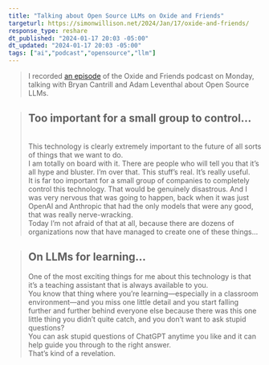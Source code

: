 ```yaml
---
title: "Talking about Open Source LLMs on Oxide and Friends"
targeturl: https://simonwillison.net/2024/Jan/17/oxide-and-friends/
response_type: reshare
dt_published: "2024-01-17 20:03 -05:00"
dt_updated: "2024-01-17 20:03 -05:00"
tags: ["ai","podcast","opensource","llm"]
---
```


> I recorded [an episode](https://oxide.computer/podcasts/oxide-and-friends/1692510) of the Oxide and Friends podcast on Monday, talking with Bryan Cantrill and Adam Leventhal about Open Source LLMs.

> ## Too important for a small group to control...
> <br>
> This technology is clearly extremely important to the future of all sorts of things that we want to do.
> <br>
> I am totally on board with it. There are people who will tell you that it’s all hype and bluster. I’m over that. This stuff’s real. It’s really useful.
> <br>
> It is far too important for a small group of companies to completely control this technology. That would be genuinely disastrous. And I was very nervous that was going to happen, back when it was just OpenAI and Anthropic that had the only models that were any good, that was really nerve-wracking.
> <br>
> Today I’m not afraid of that at all, because there are dozens of organizations now that have managed to create one of these things...

> ## On LLMs for learning...
> One of the most exciting things for me about this technology is that it’s a teaching assistant that is always available to you.
> <br>
> You know that thing where you’re learning—especially in a classroom environment—and you miss one little detail and you start falling further and further behind everyone else because there was this one little thing you didn’t quite catch, and you don’t want to ask stupid questions?
> <br>
> You can ask stupid questions of ChatGPT anytime you like and it can help guide you through to the right answer.
> <br>
> That’s kind of a revelation.